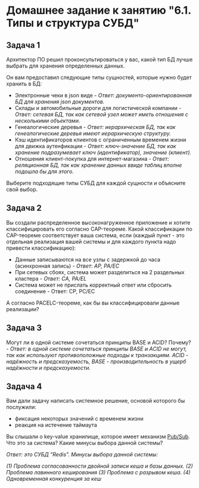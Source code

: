# Домашнее задание к занятию "6.1. Типы и структура СУБД"

## Задача 1

Архитектор ПО решил проконсультироваться у вас, какой тип БД лучше выбрать для хранения определенных данных.

Он вам предоставил следующие типы сущностей, которые нужно будет хранить в БД:

* Электронные чеки в json виде - *Ответ: документо-ориентированная БД для хранения json документов.*
* Склады и автомобильные дороги для логистической компании - *Ответ: сетевая БД, так как сетевой узел может иметь отношения с несколькими объектами.*
* Генеалогические деревья - *Ответ: иерархическая БД, так как генеалогические деревья имеют иерархическую структуру.*
* Кэш идентификаторов клиентов с ограниченным временем жизни для движка аутенфикации - *Ответ: ключ-значение БД, так как хранение подразумевает ключ (идентификатор), значение (клиент).*
* Отношения клиент-покупка для интернет-магазина - *Ответ: реляционная БД, так как хранение данных ввиде таблиц вполне подошла бы для этого.*

Выберите подходящие типы СУБД для каждой сущности и объясните свой выбор.

## Задача 2

Вы создали распределенное высоконагруженное приложение и хотите классифицировать его согласно CAP-теореме. Какой классификации по CAP-теореме соответствует ваша система, если (каждый пункт - это отдельная реализация вашей системы и для каждого пункта надо привести классификацию):

* Данные записываются на все узлы с задержкой до часа (асинхронная запись) - *Ответ: AP, PA/EC*
* При сетевых сбоях, система может разделиться на 2 раздельных кластера - *Ответ: CA, PA/EL*
* Система может не прислать корректный ответ или сбросить соединение - Ответ: CP, PC/EC

А согласно PACELC-теореме, как бы вы классифицировали данные реализации?

## Задача 3

Могут ли в одной системе сочетаться принципы BASE и ACID? Почему? - *Ответ: в одной системе сочетаться принципы BASE и ACID не могут, так как используют противоположные подходы к транзакциям. ACID - надёжность и предсказуемость, BASE - производительность в ущерб надёжности и предсказуемости.*

## Задача 4

Вам дали задачу написать системное решение, основой которого бы послужили:

* фиксация некоторых значений с временем жизни
* реакция на истечение таймаута

Вы слышали о key-value хранилище, которое имеет механизм [Pub/Sub](https://habr.com/ru/post/278237/). Что это за система? Какие минусы выбора данной системы?

*Ответ: это СУБД "Redis". Минусы выбора данной системы:*

*(1) Проблема согласованности двойной записи кеша и базы данных.
(2) Проблема лавинного кеширования
(3) Проблема с разрывом кеша.
(4) Одновременная конкуренция за кеш*
